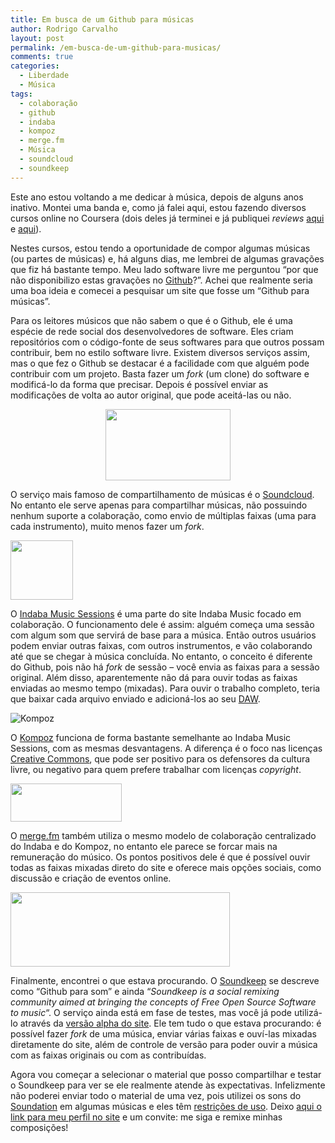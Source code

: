 ```yaml
---
title: Em busca de um Github para músicas
author: Rodrigo Carvalho
layout: post
permalink: /em-busca-de-um-github-para-musicas/
comments: true
categories:
  - Liberdade
  - Música
tags:
  - colaboração
  - github
  - indaba
  - kompoz
  - merge.fm
  - Música
  - soundcloud
  - soundkeep
---
```

Este ano estou voltando a me dedicar à música, depois de alguns anos inativo. Montei uma banda e, como já falei aqui, estou fazendo diversos cursos online no Coursera (dois deles já terminei e já publiquei *reviews* <a title="Review do curso Introduction to Digital Sound Design" href="/introduction-to-digital-sound-design-como-foi/" target="_blank">aqui</a> e <a title="Review do curso Songwriting" href="/curso-songwriting-como-foi/" target="_blank">aqui</a>).

<!-- more -->

Nestes cursos, estou tendo a oportunidade de compor algumas músicas (ou partes de músicas) e, há alguns dias, me lembrei de algumas gravações que fiz há bastante tempo. Meu lado software livre me perguntou &#8220;por que não disponibilizo estas gravações no <a title="Github na Wikipédia" href="https://pt.wikipedia.org/wiki/GitHub" target="_blank">Github</a>?&#8221;. Achei que realmente seria uma boa ideia e comecei a pesquisar um site que fosse um &#8220;Github para músicas&#8221;.

Para os leitores músicos que não sabem o que é o Github, ele é uma espécie de rede social dos desenvolvedores de software. Eles criam repositórios com o código-fonte de seus softwares para que outros possam contribuir, bem no estilo software livre. Existem diversos serviços assim, mas o que fez o Github se destacar é a facilidade com que alguém pode contribuir com um projeto. Basta fazer um *fork* (um clone) do software e modificá-lo da forma que precisar. Depois é possível enviar as modificações de volta ao autor original, que pode aceitá-las ou não.

<p style="text-align: center;">
  <img class=" aligncenter" alt="" src="https://upload.wikimedia.org/wikipedia/en/thumb/9/92/SoundCloud_logo.svg/200px-SoundCloud_logo.svg.png" width="200" height="114" />
</p>

O serviço mais famoso de compartilhamento de músicas é o <a title="Site do Soundcloud" href="https://soundcloud.com/" target="_blank">Soundcloud</a>. No entanto ele serve apenas para compartilhar músicas, não possuindo nenhum suporte a colaboração, como envio de múltiplas faixas (uma para cada instrumento), muito menos fazer um *fork*.

<img class="aligncenter" alt="" src="https://upload.wikimedia.org/wikipedia/en/9/91/Indaba_Music_logo.jpg" width="100" height="95" />

O <a title="Site do Indaba Music Sessions" href="https://www.indabamusic.com/sessions" target="_blank">Indaba Music Sessions</a> é uma parte do site Indaba Music focado em colaboração. O funcionamento dele é assim: alguém começa uma sessão com algum som que servirá de base para a música. Então outros usuários podem enviar outras faixas, com outros instrumentos, e vão colaborando até que se chegar à música concluída. No entanto, o conceito é diferente do Github, pois não há *fork* de sessão &#8211; você envia as faixas para a sessão original. Além disso, aparentemente não dá para ouvir todas as faixas enviadas ao mesmo tempo (mixadas). Para ouvir o trabalho completo, teria que baixar cada arquivo enviado e adicioná-los ao seu <a title="DAW na Wikipédia" href="https://pt.wikipedia.org/wiki/Digital_audio_workstation" target="_blank">DAW</a>.

<img alt="Kompoz" src="//s3.amazonaws.com/totem_production/profiles/2220/hosted/logo-small.png?1389489310">

O <a title="Site do Compoz" href="https://www.kompoz.com/" target="_blank">Kompoz</a> funciona de forma bastante semelhante ao Indaba Music Sessions, com as mesmas desvantagens. A diferença é o foco nas licenças <a title="Site do Creative Commons" href="https://creativecommons.org.br/" target="_blank">Creative Commons</a>, que pode ser positivo para os defensores da cultura livre, ou negativo para quem prefere trabalhar com licenças *copyright*.

<img class="aligncenter" alt="" src="https://merge.fm/images/logo_for_dark_background.png" width="178" height="61" />

O <a title="Site do merge.fm" href="https://merge.fm/" target="_blank">merge.fm</a> também utiliza o mesmo modelo de colaboração centralizado do Indaba e do Kompoz, no entanto ele parece se forcar mais na remuneração do músico. Os pontos positivos dele é que é possível ouvir todas as faixas mixadas direto do site e oferece mais opções sociais, como discussão e criação de eventos online.

<img class="aligncenter" alt="" src="https://alpha.soundkeep.com/media/images/logo-large-color.png" width="351" height="119" />

Finalmente, encontrei o que estava procurando. O <a title="Site do Soundkeep" href="https://soundkeep.com/" target="_blank">Soundkeep</a> se descreve como &#8220;Github para som&#8221; e ainda &#8220;*Soundkeep is a social remixing community aimed at bringing the concepts of Free Open Source Software to music*&#8220;. O serviço ainda está em fase de testes, mas você já pode utilizá-lo através da <a title="Versão alpha do Soundkeep" href="https://alpha.soundkeep.com/" target="_blank">versão alpha do site</a>. Ele tem tudo o que estava procurando: é possível fazer *fork* de uma música, enviar várias faixas e ouví-las mixadas diretamente do site, além de controle de versão para poder ouvir a música com as faixas originais ou com as contribuídas.

Agora vou começar a selecionar o material que posso compartilhar e testar o Soundkeep para ver se ele realmente atende às expectativas. Infelizmente não poderei enviar todo o material de uma vez, pois utilizei os sons do <a title="Site do Soundation" href="https://soundation.com/" target="_blank">Soundation</a> em algumas músicas e eles têm <a title="Restrições de uso dos sons do Soundation" href="https://soundation.com/licensing-agreement" target="_blank">restrições de uso</a>. Deixo <a title="Meu perfil no Soundkeep" href="https://alpha.soundkeep.com/rcsilva83" target="_blank">aqui o link para meu perfil no site</a> e um convite: me siga e remixe minhas composições!

